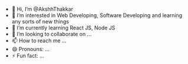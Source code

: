 - 👋 Hi, I’m @AkshhThakkar
- 👀 I’m interested in Web Developing, Software Developing and learning any sorts of new things
- 🌱 I’m currently learning React JS, Node JS
- 💞️ I’m looking to collaborate on ...
- 📫 How to reach me ...
- 😄 Pronouns: ...
- ⚡ Fun fact: ...

<!---
AkshhThakkar/AkshhThakkar is a ✨ special ✨ repository because its `README.md` (this file) appears on your GitHub profile.
You can click the Preview link to take a look at your changes.
--->
